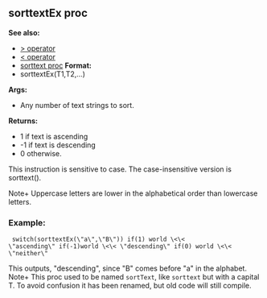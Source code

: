 ## sorttextEx proc
**See also:**
+   [\> operator](/ref/operator/%3e.md) 
+   [\< operator](/ref/operator/%3c.md) 
+   [sorttext proc](/ref/proc/sorttext.md) <!-- -->
**Format:**
+   sorttextEx(T1,T2,\...)
<!-- -->
**Args:**
+   Any number of text strings to sort.
<!-- -->
**Returns:**
+   1 if text is ascending
+   -1 if text is descending
+   0 otherwise.


This instruction is sensitive to case. The case-insensitive
version is sorttext(). 

Note+ Uppercase letters are lower in the
alphabetical order than lowercase letters.
### Example:

```
 switch(sorttextEx(\"a\",\"B\")) if(1) world \<\<
\"ascending\" if(-1)world \<\< \"descending\" if(0) world \<\<
\"neither\" 
```
 

This outputs, \"descending\", since
\"B\" comes before \"a\" in the alphabet.
Note+ This proc used to be named `sortText`, like `sorttext` but with a
capital T. To avoid confusion it has been renamed, but old code will
still compile.